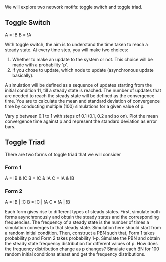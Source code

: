 We will explore two network motifs: toggle switch and toggle triad. 

## Toggle Switch

A = !B
B = !A

With toggle switch, the aim is to understand the time taken to reach a steady state. At every time step, you will make two choices:

1. Whether to make an update to the system or not. This choice will be made with a probability 'p'.
2. If you chose to update, which node to update (asynchronous update basically).

A simulation will be defined as a sequence of updates starting from the initial condition 11, till a steady state is reached. The number of updates that are needed to reach the steady state will be defined as the convergence time. You are to calculate the mean and standard deviation of convergence time by conducting multiple (100) simulations for a given value of p. 

Vary p between 0.1 to 1 with steps of 0.1 (0.1, 0.2 and so on). Plot the mean convergence time against p and represent the standard deviation as error bars.

## Toggle Triad

There are two forms of toggle triad that we will consider

### Form 1
A = !B & !C
B = !C & !A
C = !A & !B

### Form 2
A = !B | !C
B = !C | !A
C = !A | !B

Each form gives rise to different types of steady states. First, simulate both forms asynchronously and obtain the steady states and the corresponding frequencies. The frequency of a steady state is the number of times a simulation converges to that steady state. Simulation here should start from a random initial condition. Then, construct a PBN such that, Form 1 takes probability p and Form 2 takes probability 1-p. Simulate the PBN and obtain the steady state frequency distribution for different values of p. How does the frequency distribution change as p changes? Simulate each BN for 100 random initial conditions atleast and get the frequency distributions.
